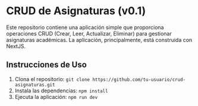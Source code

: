 # CRUD de Asignaturas (v0.1)

Este repositorio contiene una aplicación simple que proporciona operaciones CRUD (Crear, Leer, Actualizar, Eliminar) para gestionar asignaturas académicas. La aplicación, principalmente, está construida con NextJS.

## Instrucciones de Uso

1. Clona el repositorio: `git clone https://github.com/tu-usuario/crud-asignaturas.git`
2. Instala las dependencias: `npm install`
3. Ejecuta la aplicación: `npm run dev`
